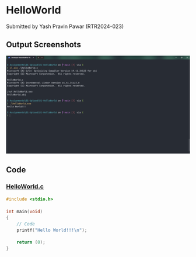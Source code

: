 # HelloWorld

Submitted by Yash Pravin Pawar (RTR2024-023)

## Output Screenshots
![output.png](./02-Screenshots/output.png)

## Code
### [HelloWorld.c](./01-Code/HelloWorld.c)
```c
#include <stdio.h>

int main(void) 
{
	// Code
	printf("Hello World!!!\n");

	return (0);
}

```
